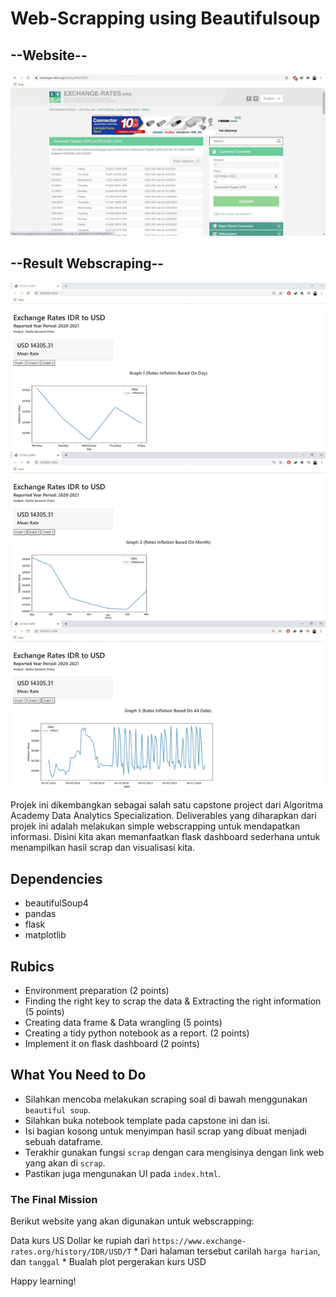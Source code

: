 # Web-Scrapping using Beautifulsoup
## --Website--
<img src="https://github.com/gashasp/Webscraping-Exchange_Rates_Money/blob/main/webcapture.jpg">

## --Result Webscraping--
<img src="https://github.com/gashasp/Webscraping-Exchange_Rates_Money/blob/main/Webscraping_Result.jpg">

Projek ini dikembangkan sebagai salah satu capstone project dari Algoritma Academy Data Analytics Specialization. Deliverables yang diharapkan dari projek ini adalah melakukan simple webscrapping untuk mendapatkan informasi. Disini kita akan memanfaatkan flask dashboard sederhana untuk menampilkan hasil scrap dan visualisasi kita.

## Dependencies
- beautifulSoup4
- pandas
- flask
- matplotlib

## Rubics
- Environment preparation (2 points)
- Finding the right key to scrap the data  & Extracting the right information (5 points)
- Creating data frame & Data wrangling (5 points)
- Creating a tidy python notebook as a report. (2 points)
- Implement it on flask dashboard (2 points)


## What You Need to Do
* Silahkan mencoba melakukan scraping soal di bawah menggunakan `beautiful soup`.
* Silahkan buka notebook template pada capstone ini dan isi.
* Isi bagian kosong untuk menyimpan hasil scrap yang dibuat menjadi sebuah dataframe.
* Terakhir gunakan fungsi `scrap` dengan cara mengisinya dengan link web yang akan di `scrap`.
* Pastikan juga mengunakan UI pada `index.html`. 

### The Final Mission
Berikut website yang akan digunakan untuk webscrapping:

Data kurs US Dollar ke rupiah dari `https://www.exchange-rates.org/history/IDR/USD/T`
    * Dari halaman tersebut carilah `harga harian`, dan `tanggal`
    * Bualah plot pergerakan kurs USD 

Happy learning! 
